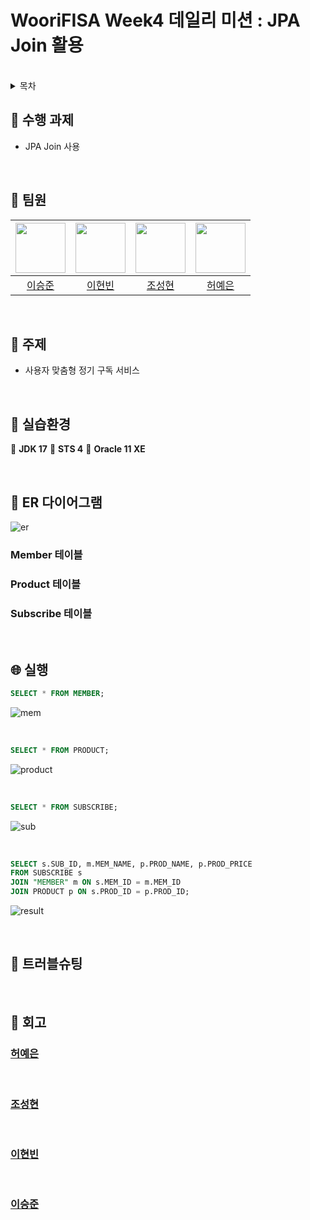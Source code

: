 # WooriFISA Week4 데일리 미션 : JPA Join 활용

<br/>

<details>
  <summary>목차</summary>  
  
  - [수행 과제](#notebook-수행-과제)
  - [팀원](#raising_hand-팀원)
  - [주제](#memo-주제)
  - [실습환경](rocket-#실습환경)
  - [ER 다이어그램](#floppy_disk-ER-다이어그램)
  - [실행](#globe_with_meridians-실행)
  - [트러블슈팅](#hammer-트러블슈팅)
  - [회고](#thought_balloon-회고)

</details>

## :notebook: 수행 과제
- JPA Join 사용

<br/>

## :raising_hand: 팀원
|<img src="https://github.com/leesj000603.png" width="80">|<img src="https://github.com/been980804.png" width="80">|<img src="https://github.com/cshharry.png" width="80">|<img src="https://github.com/yyyeun.png" width="80">|
|:---:|:---:|:---:|:---:|
|[이승준](https://github.com/leesj000603)|[이현빈](https://github.com/been980804)|[조성현](https://github.com/cshharry)|[허예은](https://github.com/yyyeun)|

<br/>

## :memo: 주제
- 사용자 맞춤형 정기 구독 서비스

<br/>

## :rocket: 실습환경
:green_heart: **JDK 17**
:bookmark: **STS 4** 
:book: **Oracle 11 XE**

<br/>

## :floppy_disk: ER 다이어그램
![er](https://github.com/user-attachments/assets/adedb1f6-cbcb-40ea-9e66-fb537fd3ef55)

### Member 테이블
### Product 테이블
### Subscribe 테이블

<br/>

## :globe_with_meridians: 실행
```sql
SELECT * FROM MEMBER;
```
![mem](https://github.com/user-attachments/assets/87aec6e7-8f0e-4d67-95e7-aca10278be4b)

<br/>

```sql
SELECT * FROM PRODUCT;
```
![product](https://github.com/user-attachments/assets/8908170f-3806-46c6-9288-daefd56a91bf)

<br/>

```sql
SELECT * FROM SUBSCRIBE;
```

![sub](https://github.com/user-attachments/assets/51f671f3-8013-4ef9-83cb-3c6a7503ed4d)

<br/>

```sql
SELECT s.SUB_ID, m.MEM_NAME, p.PROD_NAME, p.PROD_PRICE
FROM SUBSCRIBE s
JOIN "MEMBER" m ON s.MEM_ID = m.MEM_ID 
JOIN PRODUCT p ON s.PROD_ID = p.PROD_ID;
```
![result](https://github.com/user-attachments/assets/a950f4c7-74ff-4fea-8bfe-fc19a049144c)

<br/>

## :hammer: 트러블슈팅



<br/>

## :thought_balloon: 회고
### [허예은](https://github.com/yyyeun)
> 
<br/>

### [조성현](https://github.com/cshharry)
> 
<br/>

### [이현빈](https://github.com/been980804)
> 
<br/>

### [이승준](https://github.com/leesj000603)
> 
<br/>
